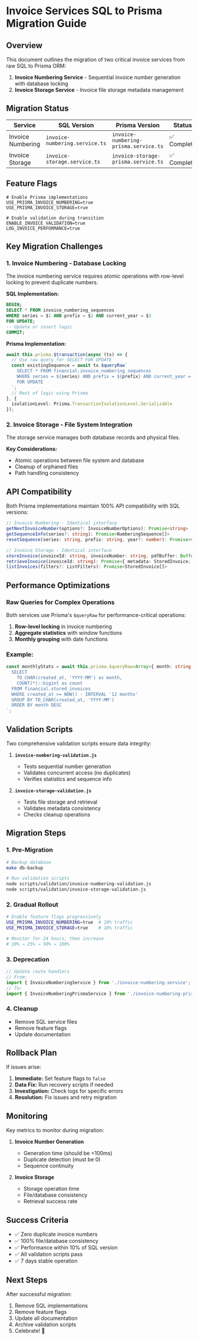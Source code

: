 # Invoice Services SQL to Prisma Migration Guide

## Overview

This document outlines the migration of two critical invoice services from raw SQL to Prisma ORM:

1. **Invoice Numbering Service** - Sequential invoice number generation with database locking
2. **Invoice Storage Service** - Invoice file storage metadata management

## Migration Status

| Service | SQL Version | Prisma Version | Status |
|---------|-------------|----------------|--------|
| Invoice Numbering | `invoice-numbering.service.ts` | `invoice-numbering-prisma.service.ts` | ✅ Complete |
| Invoice Storage | `invoice-storage.service.ts` | `invoice-storage-prisma.service.ts` | ✅ Complete |

## Feature Flags

```env
# Enable Prisma implementations
USE_PRISMA_INVOICE_NUMBERING=true
USE_PRISMA_INVOICE_STORAGE=true

# Enable validation during transition
ENABLE_INVOICE_VALIDATION=true
LOG_INVOICE_PERFORMANCE=true
```

## Key Migration Challenges

### 1. Invoice Numbering - Database Locking

The invoice numbering service requires atomic operations with row-level locking to prevent duplicate numbers.

**SQL Implementation:**
```sql
BEGIN;
SELECT * FROM invoice_numbering_sequences 
WHERE series = $1 AND prefix = $2 AND current_year = $3
FOR UPDATE;
-- Update or insert logic
COMMIT;
```

**Prisma Implementation:**
```typescript
await this.prisma.$transaction(async (tx) => {
  // Use raw query for SELECT FOR UPDATE
  const existingSequence = await tx.$queryRaw`
    SELECT * FROM financial.invoice_numbering_sequences
    WHERE series = ${series} AND prefix = ${prefix} AND current_year = ${year}
    FOR UPDATE
  `;
  // Rest of logic using Prisma
}, {
  isolationLevel: Prisma.TransactionIsolationLevel.Serializable
});
```

### 2. Invoice Storage - File System Integration

The storage service manages both database records and physical files.

**Key Considerations:**
- Atomic operations between file system and database
- Cleanup of orphaned files
- Path handling consistency

## API Compatibility

Both Prisma implementations maintain 100% API compatibility with SQL versions:

```typescript
// Invoice Numbering - Identical interface
getNextInvoiceNumber(options?: InvoiceNumberOptions): Promise<string>
getSequenceInfo(series?: string): Promise<NumberingSequence[]>
resetSequence(series: string, prefix: string, year?: number): Promise<void>

// Invoice Storage - Identical interface  
storeInvoice(invoiceId: string, invoiceNumber: string, pdfBuffer: Buffer, fileName: string, options?: InvoiceStorageOptions): Promise<StoredInvoice>
retrieveInvoice(invoiceId: string): Promise<{ metadata: StoredInvoice; buffer: Buffer } | null>
listInvoices(filters?: ListFilters): Promise<StoredInvoice[]>
```

## Performance Optimizations

### Raw Queries for Complex Operations

Both services use Prisma's `$queryRaw` for performance-critical operations:

1. **Row-level locking** in invoice numbering
2. **Aggregate statistics** with window functions
3. **Monthly grouping** with date functions

### Example:
```typescript
const monthlyStats = await this.prisma.$queryRaw<Array<{ month: string; count: bigint }>>`
  SELECT 
    TO_CHAR(created_at, 'YYYY-MM') as month,
    COUNT(*)::bigint as count
  FROM financial.stored_invoices
  WHERE created_at >= NOW() - INTERVAL '12 months'
  GROUP BY TO_CHAR(created_at, 'YYYY-MM')
  ORDER BY month DESC
`;
```

## Validation Scripts

Two comprehensive validation scripts ensure data integrity:

1. **`invoice-numbering-validation.js`**
   - Tests sequential number generation
   - Validates concurrent access (no duplicates)
   - Verifies statistics and sequence info

2. **`invoice-storage-validation.js`**
   - Tests file storage and retrieval
   - Validates metadata consistency
   - Checks cleanup operations

## Migration Steps

### 1. Pre-Migration
```bash
# Backup database
make db-backup

# Run validation scripts
node scripts/validation/invoice-numbering-validation.js
node scripts/validation/invoice-storage-validation.js
```

### 2. Gradual Rollout
```bash
# Enable feature flags progressively
USE_PRISMA_INVOICE_NUMBERING=true  # 10% traffic
USE_PRISMA_INVOICE_STORAGE=true    # 10% traffic

# Monitor for 24 hours, then increase
# 10% → 25% → 50% → 100%
```

### 3. Deprecation
```typescript
// Update route handlers
// From:
import { InvoiceNumberingService } from './invoice-numbering.service';
// To:
import { InvoiceNumberingPrismaService } from './invoice-numbering-prisma.service';
```

### 4. Cleanup
- Remove SQL service files
- Remove feature flags
- Update documentation

## Rollback Plan

If issues arise:

1. **Immediate:** Set feature flags to `false`
2. **Data Fix:** Run recovery scripts if needed
3. **Investigation:** Check logs for specific errors
4. **Resolution:** Fix issues and retry migration

## Monitoring

Key metrics to monitor during migration:

1. **Invoice Number Generation**
   - Generation time (should be <100ms)
   - Duplicate detection (must be 0)
   - Sequence continuity

2. **Invoice Storage**
   - Storage operation time
   - File/database consistency
   - Retrieval success rate

## Success Criteria

- ✅ Zero duplicate invoice numbers
- ✅ 100% file/database consistency
- ✅ Performance within 10% of SQL version
- ✅ All validation scripts pass
- ✅ 7 days stable operation

## Next Steps

After successful migration:

1. Remove SQL implementations
2. Remove feature flags
3. Update all documentation
4. Archive validation scripts
5. Celebrate! 🎉